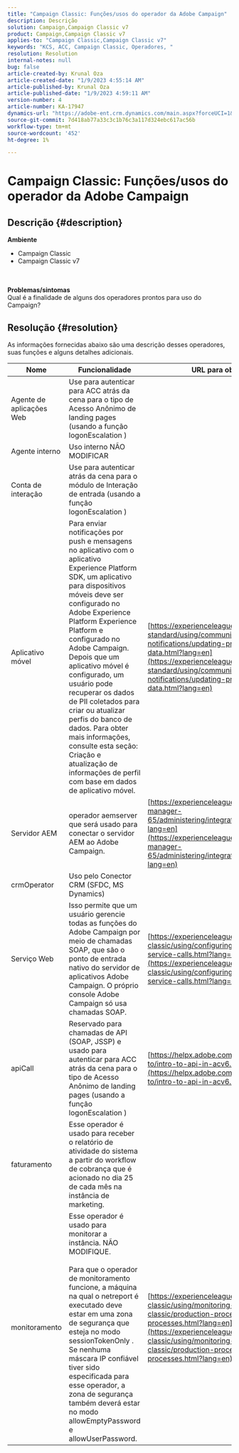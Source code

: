 ```yaml
---
title: "Campaign Classic: Funções/usos do operador da Adobe Campaign"
description: Descrição
solution: Campaign,Campaign Classic v7
product: Campaign,Campaign Classic v7
applies-to: "Campaign Classic,Campaign Classic v7"
keywords: "KCS, ACC, Campaign Classic, Operadores, "
resolution: Resolution
internal-notes: null
bug: false
article-created-by: Krunal Oza
article-created-date: "1/9/2023 4:55:14 AM"
article-published-by: Krunal Oza
article-published-date: "1/9/2023 4:59:11 AM"
version-number: 4
article-number: KA-17947
dynamics-url: "https://adobe-ent.crm.dynamics.com/main.aspx?forceUCI=1&pagetype=entityrecord&etn=knowledgearticle&id=3ce735cb-d98f-ed11-aad1-6045bd0065f9"
source-git-commit: 7d418ab77a33c3c1b76c3a117d324ebc617ac56b
workflow-type: tm+mt
source-wordcount: '452'
ht-degree: 1%

---
```


# Campaign Classic: Funções/usos do operador da Adobe Campaign

## Descrição {#description}

<b>Ambiente</b>
- Campaign Classic
- Campaign Classic v7

<br> <br><b>Problemas/sintomas</b><br>Qual é a finalidade de alguns dos operadores prontos para uso do Campaign?

## Resolução {#resolution}


As informações fornecidas abaixo são uma descrição desses operadores, suas funções e alguns detalhes adicionais.


| <b>Nome</b> | <b>Funcionalidade</b> | <b>URL para obter mais detalhes</b> |
| --- | --- | --- |
| Agente de aplicações Web | Use para autenticar para ACC atrás da cena para o tipo de Acesso Anônimo de landing pages (usando a função logonEscalation ) |   |
| Agente interno | Uso interno NÃO MODIFICAR |   |
| Conta de interação | Use para autenticar atrás da cena para o módulo de Interação de entrada (usando a função logonEscalation ) |   |
| Aplicativo móvel | Para enviar notificações por push e mensagens no aplicativo com o aplicativo Experience Platform SDK, um aplicativo para dispositivos móveis deve ser configurado no Adobe Experience Platform Experience Platform e configurado no Adobe Campaign.<br>Depois que um aplicativo móvel é configurado, um usuário pode recuperar os dados de PII coletados para criar ou atualizar perfis do banco de dados. Para obter mais informações, consulte esta seção: Criação e atualização de informações de perfil com base em dados de aplicativo móvel. | [https://experienceleague.adobe.com/docs/campaign-standard/using/communication-channels/push-notifications/updating-profile-with-mobile-app-data.html?lang=en](https://experienceleague.adobe.com/docs/campaign-standard/using/communication-channels/push-notifications/updating-profile-with-mobile-app-data.html?lang=en) |
| Servidor AEM | operador aemserver que será usado para conectar o servidor AEM ao Adobe Campaign. | [https://experienceleague.adobe.com/docs/experience-manager-65/administering/integration/campaignonpremise.html?lang=en](https://experienceleague.adobe.com/docs/experience-manager-65/administering/integration/campaignonpremise.html?lang=en) |
| crmOperator | Uso pelo Conector CRM (SFDC, MS Dynamics) |   |
| Serviço Web | Isso permite que um usuário gerencie todas as funções do Adobe Campaign por meio de chamadas SOAP, que são o ponto de entrada nativo do servidor de aplicativos Adobe Campaign. O próprio console Adobe Campaign só usa chamadas SOAP. | [https://experienceleague.adobe.com/docs/campaign-classic/using/configuring-campaign-classic/api/web-service-calls.html?lang=en](https://experienceleague.adobe.com/docs/campaign-classic/using/configuring-campaign-classic/api/web-service-calls.html?lang=en) |
| apiCall | Reservado para chamadas de API (SOAP, JSSP) e usado para autenticar para ACC atrás da cena para o tipo de Acesso Anônimo de landing pages (usando a função logonEscalation ) | [https://helpx.adobe.com/campaign/classic/how-to/intro-to-api-in-acv6.html](https://helpx.adobe.com/campaign/classic/how-to/intro-to-api-in-acv6.html) |
| faturamento | Esse operador é usado para receber o relatório de atividade do sistema a partir do workflow de cobrança que é acionado no dia 25 de cada mês na instância de marketing. |   |
| monitoramento | Esse operador é usado para monitorar a instância. NÃO MODIFIQUE. <br><br>Para que o operador de monitoramento funcione, a máquina na qual o netreport é executado deve estar em uma zona de segurança que esteja no modo sessionTokenOnly . Se nenhuma máscara IP confiável tiver sido especificada para esse operador, a zona de segurança também deverá estar no modo allowEmptyPassword e allowUserPassword. | [https://experienceleague.adobe.com/docs/campaign-classic/using/monitoring-campaign-classic/production-procedures/monitoring-processes.html?lang=en](https://experienceleague.adobe.com/docs/campaign-classic/using/monitoring-campaign-classic/production-procedures/monitoring-processes.html?lang=en) |



